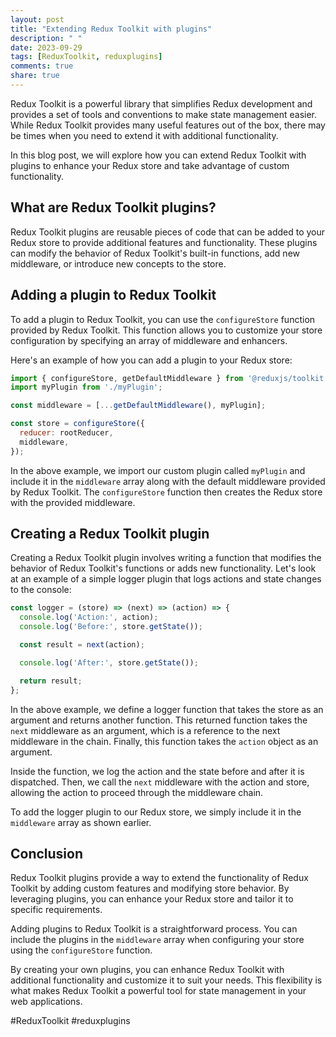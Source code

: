 ```yaml
---
layout: post
title: "Extending Redux Toolkit with plugins"
description: " "
date: 2023-09-29
tags: [ReduxToolkit, reduxplugins]
comments: true
share: true
---
```


Redux Toolkit is a powerful library that simplifies Redux development and provides a set of tools and conventions to make state management easier. While Redux Toolkit provides many useful features out of the box, there may be times when you need to extend it with additional functionality. 

In this blog post, we will explore how you can extend Redux Toolkit with plugins to enhance your Redux store and take advantage of custom functionality.

## What are Redux Toolkit plugins?

Redux Toolkit plugins are reusable pieces of code that can be added to your Redux store to provide additional features and functionality. These plugins can modify the behavior of Redux Toolkit's built-in functions, add new middleware, or introduce new concepts to the store.

## Adding a plugin to Redux Toolkit

To add a plugin to Redux Toolkit, you can use the `configureStore` function provided by Redux Toolkit. This function allows you to customize your store configuration by specifying an array of middleware and enhancers.

Here's an example of how you can add a plugin to your Redux store:

```javascript
import { configureStore, getDefaultMiddleware } from '@reduxjs/toolkit';
import myPlugin from './myPlugin';

const middleware = [...getDefaultMiddleware(), myPlugin];

const store = configureStore({
  reducer: rootReducer,
  middleware,
});
```

In the above example, we import our custom plugin called `myPlugin` and include it in the `middleware` array along with the default middleware provided by Redux Toolkit. The `configureStore` function then creates the Redux store with the provided middleware.

## Creating a Redux Toolkit plugin

Creating a Redux Toolkit plugin involves writing a function that modifies the behavior of Redux Toolkit's functions or adds new functionality. Let's look at an example of a simple logger plugin that logs actions and state changes to the console:

```javascript
const logger = (store) => (next) => (action) => {
  console.log('Action:', action);
  console.log('Before:', store.getState());

  const result = next(action);

  console.log('After:', store.getState());

  return result;
};
```

In the above example, we define a logger function that takes the store as an argument and returns another function. This returned function takes the `next` middleware as an argument, which is a reference to the next middleware in the chain. Finally, this function takes the `action` object as an argument.

Inside the function, we log the action and the state before and after it is dispatched. Then, we call the `next` middleware with the action and store, allowing the action to proceed through the middleware chain.

To add the logger plugin to our Redux store, we simply include it in the `middleware` array as shown earlier.

## Conclusion

Redux Toolkit plugins provide a way to extend the functionality of Redux Toolkit by adding custom features and modifying store behavior. By leveraging plugins, you can enhance your Redux store and tailor it to specific requirements.

Adding plugins to Redux Toolkit is a straightforward process. You can include the plugins in the `middleware` array when configuring your store using the `configureStore` function.

By creating your own plugins, you can enhance Redux Toolkit with additional functionality and customize it to suit your needs. This flexibility is what makes Redux Toolkit a powerful tool for state management in your web applications.

#ReduxToolkit #reduxplugins
